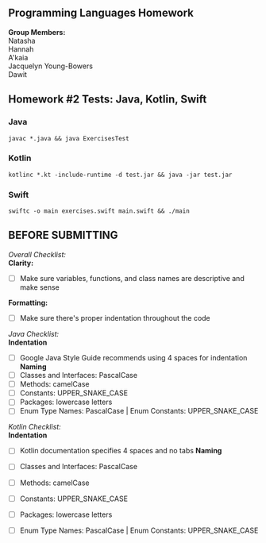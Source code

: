 ## Programming Languages Homework
**Group Members:** <br>
Natasha <br>
Hannah <br>
A'kaia <br>
Jacquelyn Young-Bowers <br>
Dawit


## Homework #2 Tests: Java, Kotlin, Swift
### Java

```
javac *.java && java ExercisesTest
```

### Kotlin

```
kotlinc *.kt -include-runtime -d test.jar && java -jar test.jar
```

### Swift

```
swiftc -o main exercises.swift main.swift && ./main
```


## BEFORE SUBMITTING
*Overall Checklist:* <br>
**Clarity:**
- [ ] Make sure variables, functions, and class names are descriptive and make sense

**Formatting:**
- [ ] Make sure there's proper indentation throughout the code 

*Java Checklist:* <br>
**Indentation**
- [ ] Google Java Style Guide recommends using 4 spaces for indentation
**Naming**
- [ ] Classes and Interfaces: PascalCase
- [ ] Methods: camelCase
- [ ] Constants: UPPER_SNAKE_CASE
- [ ] Packages: lowercase letters
- [ ] Enum Type Names: PascalCase | Enum Constants: UPPER_SNAKE_CASE

*Kotlin Checklist:* <br>
**Indentation**
- [ ] Kotlin documentation specifies 4 spaces and no tabs
**Naming**
- [ ] Classes and Interfaces: PascalCase
- [ ] Methods: camelCase
- [ ] Constants: UPPER_SNAKE_CASE
- [ ] Packages: lowercase letters
- [ ] Enum Type Names: PascalCase | Enum Constants: UPPER_SNAKE_CASE


